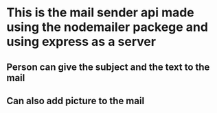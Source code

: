 # This is the mail sender api made using the nodemailer packege and using express as a server<br>
## Person can give the subject and the text to the mail <br>
## Can also add picture to the mail <br>
